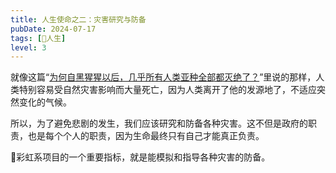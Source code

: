 ```yaml
---
title: 人生使命之二：灾害研究与防备
pubDate: 2024-07-17
tags: [💖人生]
level: 3
---
```


就像这篇“[为何自黑猩猩以后，几乎所有人类亚种全部都灭绝了？]”里说的那样，人类特别容易受自然灾害影响而大量死亡，因为人类离开了他的发源地了，不适应突然变化的气候。

所以，为了避免悲剧的发生，我们应该研究和防备各种灾害。这不但是政府的职责，也是每个个人的职责，因为生命最终只有自己才能真正负责。

🌈彩虹系项目的一个重要指标，就是能模拟和指导各种灾害的防备。

[为何自黑猩猩以后，几乎所有人类亚种全部都灭绝了？]: https://www.zhihu.com/question/607606990/answer/3564160923
